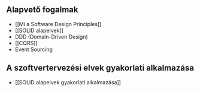 ## Alapvető fogalmak

- [[Mi a Software Design Principles]]
- [[SOLID alapelvek]]
- DDD (Domain-Driven Design)
- [[CQRS]]
- Event Sourcing

## A szoftvertervezési elvek gyakorlati alkalmazása

- [[SOLID alapelvek gyakorlati alkalmazása]]